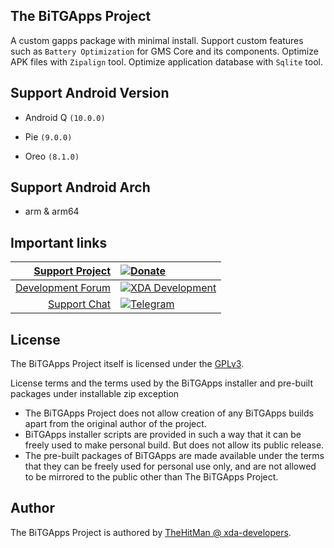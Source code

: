 ## The BiTGApps Project

A custom gapps package with minimal install. Support custom features such as `Battery Optimization` for GMS Core and its components. Optimize APK files with `Zipalign` tool. Optimize application database with `Sqlite` tool.

## Support Android Version

* Android Q `(10.0.0)`

* Pie `(9.0.0)`

* Oreo `(8.1.0)`

## Support Android Arch

* arm & arm64

## Important links

| [Support Project](https://www.paypal.me/kartikverma443)                                                                           | [![Donate](https://img.shields.io/badge/donate-on%20paypal-orange.svg?style=flat-square)](https://www.paypal.me/kartikverma443)                                                                                  |
|                                                                                                                                -: | :-                                                                                                                                                                                                               |
| [Development Forum](https://forum.xda-developers.com/android/software/custom-bitgapps-android-t4012165/post81060589#post81060589) | [![XDA Development](https://img.shields.io/badge/development-on%20xda-blue.svg?style=flat-square)](https://forum.xda-developers.com/android/software/custom-bitgapps-android-t4012165/post81060589#post81060589) |
| [Support Chat](https://t.me/bitgapps_official)                                                                                    | [![Telegram](https://img.shields.io/badge/chat-on%20telegram-blueviolet.svg?style=flat-square)](https://gitter.im/opengapps/general)                                                                             |

## License

The BiTGApps Project itself is licensed under the [GPLv3](https://github.com/BiTGApps/BiTGApps/blob/master/LICENSE).

License terms and the terms used by the BiTGApps installer and pre-built packages under installable zip exception

   * The BiTGApps Project does not allow creation of any BiTGApps builds apart from the original author of the project.
   * BiTGApps installer scripts are provided in such a way that it can be freely used to make personal build. But does not allow its public release.
   * The pre-built packages of BiTGApps are made available under the terms that they can be freely used for personal use only, and are not allowed to be mirrored to the public other than The BiTGApps Project.

## Author

The BiTGApps Project is authored by [TheHitMan @ xda-developers](https://forum.xda-developers.com/member.php?u=8569961).
